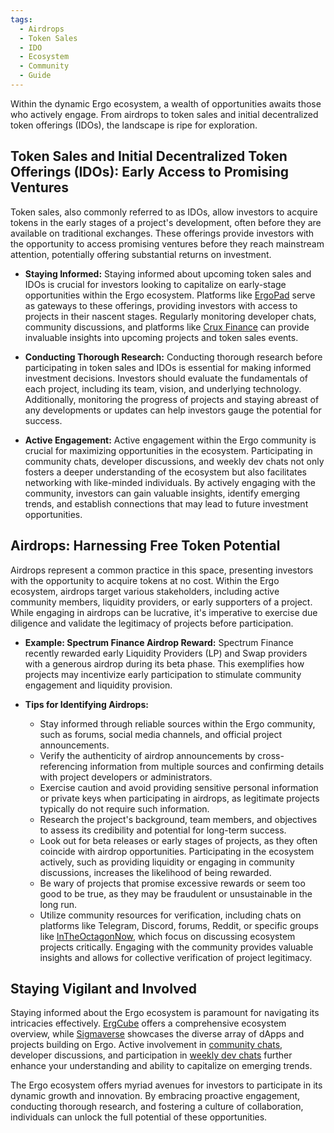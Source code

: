 ```yaml
---
tags:
  - Airdrops
  - Token Sales
  - IDO
  - Ecosystem
  - Community
  - Guide
---
```


Within the dynamic Ergo ecosystem, a wealth of opportunities awaits those who actively engage. From airdrops to token sales and initial decentralized token offerings (IDOs), the landscape is ripe for exploration.

## Token Sales and Initial Decentralized Token Offerings (IDOs): Early Access to Promising Ventures

Token sales, also commonly referred to as IDOs, allow investors to acquire tokens in the early stages of a project's development, often before they are available on traditional exchanges. These offerings provide investors with the opportunity to access promising ventures before they reach mainstream attention, potentially offering substantial returns on investment.

- **Staying Informed:**
  Staying informed about upcoming token sales and IDOs is crucial for investors looking to capitalize on early-stage opportunities within the Ergo ecosystem. Platforms like [ErgoPad](https://ergopad.io/) serve as gateways to these offerings, providing investors with access to projects in their nascent stages. Regularly monitoring developer chats, community discussions, and platforms like [Crux Finance](https://cruxfinance.io/) can provide invaluable insights into upcoming projects and token sales events.

- **Conducting Thorough Research:**
  Conducting thorough research before participating in token sales and IDOs is essential for making informed investment decisions. Investors should evaluate the fundamentals of each project, including its team, vision, and underlying technology. Additionally, monitoring the progress of projects and staying abreast of any developments or updates can help investors gauge the potential for success.

- **Active Engagement:**
  Active engagement within the Ergo community is crucial for maximizing opportunities in the ecosystem. Participating in community chats, developer discussions, and weekly dev chats not only fosters a deeper understanding of the ecosystem but also facilitates networking with like-minded individuals. By actively engaging with the community, investors can gain valuable insights, identify emerging trends, and establish connections that may lead to future investment opportunities.

## Airdrops: Harnessing Free Token Potential

Airdrops represent a common practice in this space, presenting investors with the opportunity to acquire tokens at no cost. Within the Ergo ecosystem, airdrops target various stakeholders, including active community members, liquidity providers, or early supporters of a project. While engaging in airdrops can be lucrative, it's imperative to exercise due diligence and validate the legitimacy of projects before participation.

- **Example: Spectrum Finance Airdrop Reward:**
  Spectrum Finance recently rewarded early Liquidity Providers (LP) and Swap providers with a generous airdrop during its beta phase. This exemplifies how projects may incentivize early participation to stimulate community engagement and liquidity provision.

- **Tips for Identifying Airdrops:**
  - Stay informed through reliable sources within the Ergo community, such as forums, social media channels, and official project announcements.
  - Verify the authenticity of airdrop announcements by cross-referencing information from multiple sources and confirming details with project developers or administrators.
  - Exercise caution and avoid providing sensitive personal information or private keys when participating in airdrops, as legitimate projects typically do not require such information.
  - Research the project's background, team members, and objectives to assess its credibility and potential for long-term success.
  - Look out for beta releases or early stages of projects, as they often coincide with airdrop opportunities. Participating in the ecosystem actively, such as providing liquidity or engaging in community discussions, increases the likelihood of being rewarded.
  - Be wary of projects that promise excessive rewards or seem too good to be true, as they may be fraudulent or unsustainable in the long run.
  - Utilize community resources for verification, including chats on platforms like Telegram, Discord, forums, Reddit, or specific groups like [InTheOctagonNow](https://t.me/InTheOctagonNow), which focus on discussing ecosystem projects critically. Engaging with the community provides valuable insights and allows for collective verification of project legitimacy.

## Staying Vigilant and Involved

Staying informed about the Ergo ecosystem is paramount for navigating its intricacies effectively. [ErgCube](https://ergcube.com/) offers a comprehensive ecosystem overview, while [Sigmaverse](https://sigmaverse.io/) showcases the diverse array of dApps and projects building on Ergo. Active involvement in [community chats](#), developer discussions, and participation in [weekly dev chats](#) further enhance your understanding and ability to capitalize on emerging trends.

The Ergo ecosystem offers myriad avenues for investors to participate in its dynamic growth and innovation. By embracing proactive engagement, conducting thorough research, and fostering a culture of collaboration, individuals can unlock the full potential of these opportunities.
